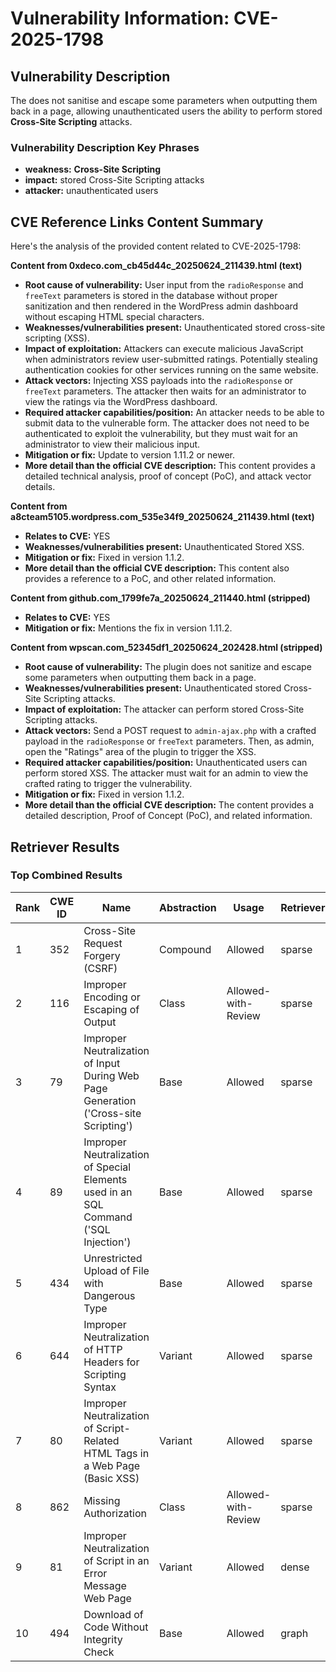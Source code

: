 # Vulnerability Information: CVE-2025-1798

## Vulnerability Description
The does not sanitise and escape some parameters when outputting them back in a page, allowing unauthenticated users the ability to perform stored **Cross-Site Scripting** attacks.

### Vulnerability Description Key Phrases
- **weakness:** **Cross-Site Scripting**
- **impact:** stored Cross-Site Scripting attacks
- **attacker:** unauthenticated users

## CVE Reference Links Content Summary
Here's the analysis of the provided content related to CVE-2025-1798:

**Content from 0xdeco.com_cb45d44c_20250624_211439.html (text)**

*   **Root cause of vulnerability:** User input from the `radioResponse` and `freeText` parameters is stored in the database without proper sanitization and then rendered in the WordPress admin dashboard without escaping HTML special characters.
*   **Weaknesses/vulnerabilities present:** Unauthenticated stored cross-site scripting (XSS).
*   **Impact of exploitation:** Attackers can execute malicious JavaScript when administrators review user-submitted ratings. Potentially stealing authentication cookies for other services running on the same website.
*   **Attack vectors:** Injecting XSS payloads into the `radioResponse` or `freeText` parameters. The attacker then waits for an administrator to view the ratings via the WordPress dashboard.
*   **Required attacker capabilities/position:** An attacker needs to be able to submit data to the vulnerable form. The attacker does not need to be authenticated to exploit the vulnerability, but they must wait for an administrator to view their malicious input.
*   **Mitigation or fix:** Update to version 1.11.2 or newer.
*   **More detail than the official CVE description:** This content provides a detailed technical analysis, proof of concept (PoC), and attack vector details.

**Content from a8cteam5105.wordpress.com_535e34f9_20250624_211439.html (text)**

*   **Relates to CVE:** YES
*   **Weaknesses/vulnerabilities present:** Unauthenticated Stored XSS.
*   **Mitigation or fix:** Fixed in version 1.1.2.
*   **More detail than the official CVE description:** This content also provides a reference to a PoC, and other related information.

**Content from github.com_1799fe7a_20250624_211440.html (stripped)**

*   **Relates to CVE:** YES
*   **Mitigation or fix:**  Mentions the fix in version 1.11.2.

**Content from wpscan.com_52345df1_20250624_202428.html (stripped)**

*   **Root cause of vulnerability:** The plugin does not sanitize and escape some parameters when outputting them back in a page.
*   **Weaknesses/vulnerabilities present:** Unauthenticated stored Cross-Site Scripting attacks.
*   **Impact of exploitation:** The attacker can perform stored Cross-Site Scripting attacks.
*   **Attack vectors:** Send a POST request to `admin-ajax.php` with a crafted payload in the `radioResponse` or `freeText` parameters. Then, as admin, open the "Ratings" area of the plugin to trigger the XSS.
*   **Required attacker capabilities/position:** Unauthenticated users can perform stored XSS. The attacker must wait for an admin to view the crafted rating to trigger the vulnerability.
*   **Mitigation or fix:** Fixed in version 1.1.2.
*   **More detail than the official CVE description:** The content provides a detailed description, Proof of Concept (PoC), and related information.

## Retriever Results

### Top Combined Results

| Rank | CWE ID | Name | Abstraction | Usage  | Retrievers | Individual Scores |
|------|--------|------|-------------|-------|------------|-------------------|
| 1 | 352 | Cross-Site Request Forgery (CSRF) | Compound | Allowed | sparse | 0.305 |
| 2 | 116 | Improper Encoding or Escaping of Output | Class | Allowed-with-Review | sparse | 0.248 |
| 3 | 79 | Improper Neutralization of Input During Web Page Generation ('Cross-site Scripting') | Base | Allowed | sparse | 0.233 |
| 4 | 89 | Improper Neutralization of Special Elements used in an SQL Command ('SQL Injection') | Base | Allowed | sparse | 0.202 |
| 5 | 434 | Unrestricted Upload of File with Dangerous Type | Base | Allowed | sparse | 0.198 |
| 6 | 644 | Improper Neutralization of HTTP Headers for Scripting Syntax | Variant | Allowed | sparse | 0.194 |
| 7 | 80 | Improper Neutralization of Script-Related HTML Tags in a Web Page (Basic XSS) | Variant | Allowed | sparse | 0.191 |
| 8 | 862 | Missing Authorization | Class | Allowed-with-Review | sparse | 0.186 |
| 9 | 81 | Improper Neutralization of Script in an Error Message Web Page | Variant | Allowed | dense | 0.578 |
| 10 | 494 | Download of Code Without Integrity Check | Base | Allowed | graph | 0.002 |

